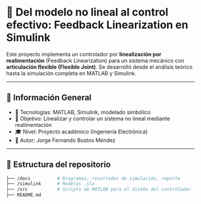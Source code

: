 # 🔧 Del modelo no lineal al control efectivo: Feedback Linearization en Simulink

Este proyecto implementa un controlador por **linealización por realimentación** (Feedback Linearization) para un sistema mecánico con **articulación flexible (Flexible Joint)**. Se desarrolló desde el análisis teórico hasta la simulación completa en MATLAB y Simulink.

---

## 📌 Información General

- 🔧 Tecnologías: MATLAB, Simulink, modelado simbólico
- 🎯 Objetivo: Linealizar y controlar un sistema no lineal mediante realimentación
- 🎓 Nivel: Proyecto académico (Ingeniería Electrónica)
- 🧠 Autor: Jorge Fernando Bustos Méndez

---

## 📁 Estructura del repositorio

```bash
├── /docs          # Diagramas, resultados de simulación, reporte
├── /simulink      # Modelos .slx
├── /src           # Scripts de MATLAB para el diseño del controlador
├── README.md
